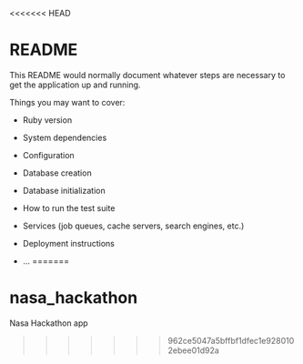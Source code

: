 <<<<<<< HEAD
# README

This README would normally document whatever steps are necessary to get the
application up and running.

Things you may want to cover:

* Ruby version

* System dependencies

* Configuration

* Database creation

* Database initialization

* How to run the test suite

* Services (job queues, cache servers, search engines, etc.)

* Deployment instructions

* ...
=======
# nasa_hackathon
Nasa Hackathon app
>>>>>>> 962ce5047a5bffbf1dfec1e9280102ebee01d92a
